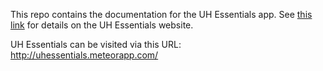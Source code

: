This repo contains the documentation for the UH Essentials app. See [this link](https://uhessentials.github.io/) for details on the UH Essentials website.

UH Essentials can be visited via this URL: http://uhessentials.meteorapp.com/

